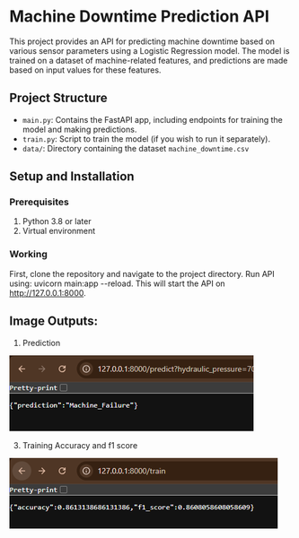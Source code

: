 # Machine Downtime Prediction API

This project provides an API for predicting machine downtime based on various sensor parameters using a Logistic Regression model. The model is trained on a dataset of machine-related features, and predictions are made based on input values for these features.

## Project Structure

- `main.py`: Contains the FastAPI app, including endpoints for training the model and making predictions.
- `train.py`: Script to train the model (if you wish to run it separately).
- `data/`: Directory containing the dataset `machine_downtime.csv`
## Setup and Installation

### Prerequisites

1. Python 3.8 or later
2. Virtual environment

### Working

First, clone the repository and navigate to the project directory.
Run API using: uvicorn main:app --reload.
This will start the API on http://127.0.0.1:8000.

## Image Outputs:
1. Prediction
   
![img_1.png](img_1.png)

3. Training Accuracy and f1 score
   
![img_2.png](img_2.png)
